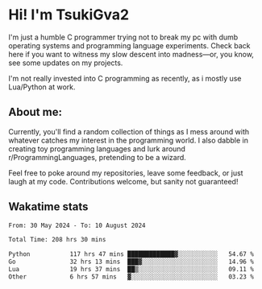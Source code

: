 # Hi! I'm TsukiGva2

I'm just a humble C programmer trying not to break my pc with dumb operating systems and programming language experiments. Check back here if you want to witness my slow descent into madness—or, you know, see some updates on my projects.

I'm not really invested into C programming as recently, as i mostly use Lua/Python at work.

## About me:

Currently, you'll find a random collection of things as I mess around with whatever catches my interest in the programming world. I also dabble in creating toy programming languages and lurk around r/ProgrammingLanguages, pretending to be a wizard.

Feel free to poke around my repositories, leave some feedback, or just laugh at my code. Contributions welcome, but sanity not guaranteed!

## Wakatime stats
<!--START_SECTION:waka-->

```txt
From: 30 May 2024 - To: 10 August 2024

Total Time: 208 hrs 30 mins

Python           117 hrs 47 mins █████████████▓░░░░░░░░░░░   54.67 %
Go               32 hrs 13 mins  ███▓░░░░░░░░░░░░░░░░░░░░░   14.96 %
Lua              19 hrs 37 mins  ██▒░░░░░░░░░░░░░░░░░░░░░░   09.11 %
Other            6 hrs 57 mins   ▓░░░░░░░░░░░░░░░░░░░░░░░░   03.23 %
```

<!--END_SECTION:waka-->
